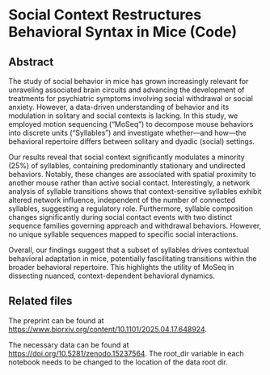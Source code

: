 # Social Context Restructures Behavioral Syntax in Mice (Code)

## Abstract
The study of social behavior in mice has grown increasingly relevant for unraveling associated brain circuits and advancing the development of treatments for psychiatric symptoms involving social withdrawal or social anxiety. However, a data-driven understanding  of behavior and its modulation in solitary and social contexts is lacking. In this study, we employed motion sequencing (“MoSeq”) to decompose mouse behaviors into discrete units (“Syllables”) and investigate whether—and how—the behavioral repertoire differs between solitary and dyadic (social) settings. 

Our results reveal that social context significantly modulates a minority (25%) of syllables, containing predominantly stationary and undirected behaviors. Notably, these changes are associated with spatial proximity to another mouse rather than active social contact. Interestingly, a network analysis of syllable transitions shows that context-sensitive syllables exhibit altered network influence, independent of the number of connected syllables, suggesting a regulatory role. Furthermore, syllable composition changes significantly during social contact events with two distinct sequence families governing approach and withdrawal behaviors. However, no unique syllable sequences mapped to specific social interactions. 

Overall, our findings suggest that a subset of syllables drives contextual behavioral adaptation in mice, potentially fascilitating transitions within the broader behavioral repertoire. This highlights the utility of MoSeq in dissecting nuanced, context-dependent behavioral dynamics.

## Related files
The preprint can be found at https://www.biorxiv.org/content/10.1101/2025.04.17.648924.

The necessary data can be found at https://doi.org/10.5281/zenodo.15237564.
The root_dir variable in each notebook needs to be changed to the location of the data root dir.
